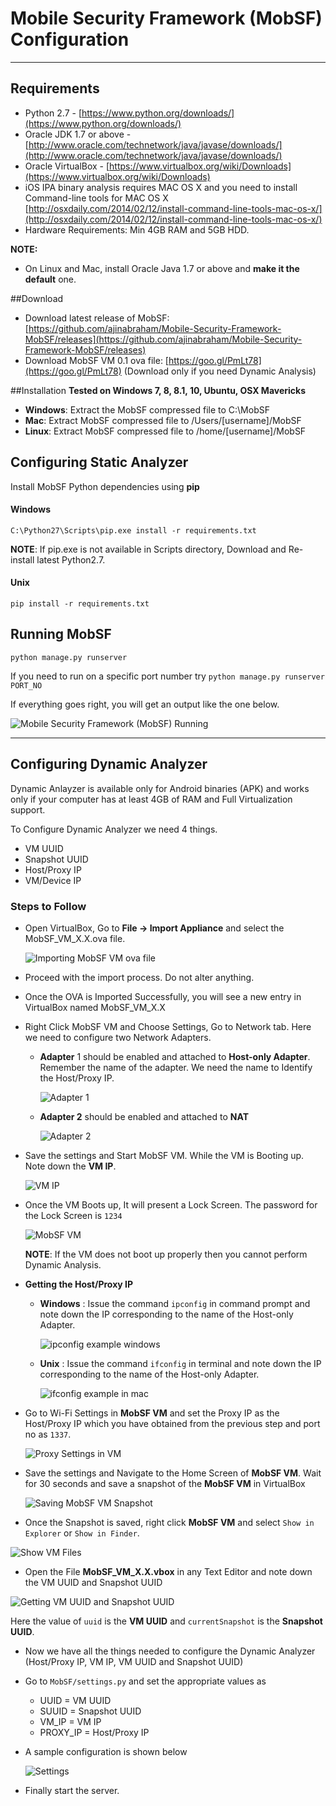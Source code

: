 # Mobile Security Framework (MobSF) Configuration

***

## Requirements

* Python 2.7 - [https://www.python.org/downloads/](https://www.python.org/downloads/) 
* Oracle JDK 1.7 or above - [http://www.oracle.com/technetwork/java/javase/downloads/](http://www.oracle.com/technetwork/java/javase/downloads/)
* Oracle VirtualBox - [https://www.virtualbox.org/wiki/Downloads](https://www.virtualbox.org/wiki/Downloads)
* iOS IPA binary analysis requires MAC OS X and you need to install Command-line tools for MAC OS X 
[http://osxdaily.com/2014/02/12/install-command-line-tools-mac-os-x/](http://osxdaily.com/2014/02/12/install-command-line-tools-mac-os-x/)
* Hardware Requirements: Min 4GB RAM and 5GB HDD.

**NOTE:**
* On Linux and Mac, install Oracle Java 1.7 or above and **make it the default** one.

##Download

* Download latest release of MobSF: [https://github.com/ajinabraham/Mobile-Security-Framework-MobSF/releases](https://github.com/ajinabraham/Mobile-Security-Framework-MobSF/releases)
* Download MobSF VM 0.1 ova file: [https://goo.gl/PmLt78](https://goo.gl/PmLt78)
(Download only if you need Dynamic Analysis)

##Installation
**Tested on Windows 7, 8, 8.1, 10, Ubuntu, OSX Mavericks**

* **Windows**: Extract the MobSF compressed file to C:\MobSF
* **Mac**: Extract MobSF compressed file to /Users/[username]/MobSF
* **Linux**: Extract MobSF compressed file to /home/[username]/MobSF

## Configuring Static Analyzer

Install MobSF Python dependencies using **pip**

#### Windows
`C:\Python27\Scripts\pip.exe install -r requirements.txt`

**NOTE**: If pip.exe is not available in Scripts directory, Download and Re-install latest Python2.7.

#### Unix
`pip install -r requirements.txt`

## Running MobSF

`python manage.py runserver`

If you need to run on a specific port number try  `python manage.py runserver PORT_NO`

If everything goes right, you will get an output like the one below.

![Mobile Security Framework (MobSF) Running](https://cloud.githubusercontent.com/assets/4301109/9768322/6e7f4846-5740-11e5-9933-81fa87b566a8.png)

***

## Configuring Dynamic Analyzer

Dynamic Anlayzer is available only for Android binaries (APK) and works only if your computer has at least 4GB of RAM and Full Virtualization support.

To Configure Dynamic Analyzer we need 4 things.
* VM UUID
* Snapshot UUID
* Host/Proxy IP
* VM/Device IP
 
### Steps to Follow

* Open VirtualBox, Go to **File -> Import Appliance** and select the MobSF_VM_X.X.ova file.
  
  ![Importing MobSF VM ova file](https://cloud.githubusercontent.com/assets/4301109/9768972/cbdd115e-5744-11e5-88dc-bf280df3a963.png)

* Proceed with the import process. Do not alter anything.
* Once the OVA is Imported Successfully, you will see a new entry in VirtualBox named MobSF_VM_X.X
* Right Click MobSF VM and Choose Settings, Go to Network tab. Here we need to configure two Network Adapters.
  
  * **Adapter** 1 should be enabled and attached to **Host-only Adapter**. Remember the name of the adapter. We need the name to Identify the Host/Proxy IP.
    
    ![Adapter 1](https://cloud.githubusercontent.com/assets/4301109/9769043/2852d5b8-5745-11e5-9da4-0d76c18ecc3b.png)
  
  * **Adapter 2** should be enabled and attached to **NAT**
    
    ![Adapter 2](https://cloud.githubusercontent.com/assets/4301109/9769162/14556a70-5746-11e5-8d76-ce8d6d200167.png)

* Save the settings and Start MobSF VM. While the VM is Booting up. Note down the **VM IP**.
  
  ![VM IP](https://cloud.githubusercontent.com/assets/4301109/9769219/794771da-5746-11e5-9d81-5549422aac71.png)
* Once the VM Boots up, It will present a Lock Screen. The password for the Lock Screen is `1234`
  
  ![MobSF VM](https://cloud.githubusercontent.com/assets/4301109/9769278/c35e0f90-5746-11e5-9d07-75c1c63e8cdb.png)
  
  **NOTE**: If the VM does not boot up properly then you cannot perform Dynamic Analysis.
* **Getting the Host/Proxy IP**
  * **Windows** : Issue the command `ipconfig` in command prompt and note down the IP corresponding to the name of the Host-only Adapter.

    ![ipconfig example windows](https://cloud.githubusercontent.com/assets/4301109/9769557/8fdcf3d2-5748-11e5-905e-927159ea525b.png)

  * **Unix** : Issue the command `ifconfig` in terminal and note down the IP corresponding to the name of the Host-only Adapter.

    ![ifconfig example in mac](https://cloud.githubusercontent.com/assets/4301109/9769553/88bb329e-5748-11e5-9e91-3d14db839771.png)
    
* Go to Wi-Fi Settings in **MobSF VM** and set the Proxy IP as the Host/Proxy IP which you have obtained from the previous step and port no as `1337`.

  ![Proxy Settings in VM](https://cloud.githubusercontent.com/assets/4301109/9769738/92961788-5749-11e5-98ac-26488ca46516.png)

* Save the settings and Navigate to the Home Screen of  **MobSF VM**. Wait for 30 seconds and save a snapshot of the **MobSF VM** in VirtualBox

  ![Saving MobSF VM Snapshot](https://cloud.githubusercontent.com/assets/4301109/9769841/26555556-574a-11e5-9de2-c7eb8b0f30bf.png)

* Once the Snapshot is saved, right click **MobSF VM** and select `Show in Explorer` or `Show in Finder`.
 
 ![Show VM Files](https://cloud.githubusercontent.com/assets/4301109/9769901/83c30b3e-574a-11e5-8f90-6ac02732429a.png)

* Open the File **MobSF_VM_X.X.vbox** in any Text Editor and note down the VM UUID and Snapshot UUID

 ![Getting VM UUID and Snapshot UUID](https://cloud.githubusercontent.com/assets/4301109/9769959/e9d9bb0c-574a-11e5-8005-730306445be9.png) 
  
  Here the value of `uuid` is the **VM UUID** and `currentSnapshot` is the **Snapshot UUID**.

* Now we have all the things needed to configure the Dynamic Analyzer (Host/Proxy IP, VM IP, VM UUID and Snapshot UUID)

* Go to `MobSF/settings.py` and set the appropriate values as

  * UUID = VM UUID
  * SUUID = Snapshot UUID
  * VM_IP = VM IP
  * PROXY_IP = Host/Proxy IP 
  
* A sample configuration is shown below

  ![Settings](https://cloud.githubusercontent.com/assets/4301109/9770080/9490e8f4-574b-11e5-9548-a2b138ab4155.png)
  
* Finally start the server.